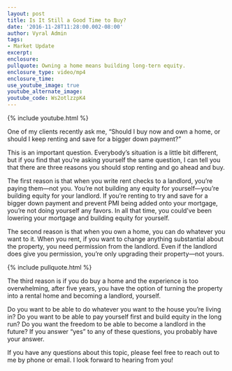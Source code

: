 ```yaml
---
layout: post
title: Is It Still a Good Time to Buy?
date: '2016-11-28T11:28:00.002-08:00'
author: Vyral Admin
tags:
- Market Update
excerpt:
enclosure:
pullquote: Owning a home means building long-tern equity.
enclosure_type: video/mp4
enclosure_time:
use_youtube_image: true
youtube_alternate_image:
youtube_code: Ws2otlzzpK4
---
```

{% include youtube.html %}

One of my clients recently ask me, “Should I buy now and own a home, or should I keep renting and save for a bigger down payment?”

This is an important question. Everybody’s situation is a little bit different, but if you find that you’re asking yourself the same question, I can tell you that there are three reasons you should stop renting and go ahead and buy.

The first reason is that when you write rent checks to a landlord, you’re paying them—not you. You’re not building any equity for yourself—you’re building equity for your landlord. If you’re renting to try and save for a bigger down payment and prevent PMI being added onto your mortgage, you’re not doing yourself any favors. In all that time, you could’ve been lowering your mortgage and building equity for yourself.

The second reason is that when you own a home, you can do whatever you want to it. When you rent, if you want to change anything substantial about the property, you need permission from the landlord. Even if the landlord does give you permission, you’re only upgrading their property—not yours.

{% include pullquote.html %}

The third reason is if you do buy a home and the experience is too overwhelming, after five years, you have the option of turning the property into a rental home and becoming a landlord, yourself.

Do you want to be able to do whatever you want to the house you’re living in? Do you want to be able to pay yourself first and build equity in the long run? Do you want the freedom to be able to become a landlord in the future? If you answer “yes” to any of these questions, you probably have your answer.

If you have any questions about this topic, please feel free to reach out to me by phone or email. I look forward to hearing from you!

